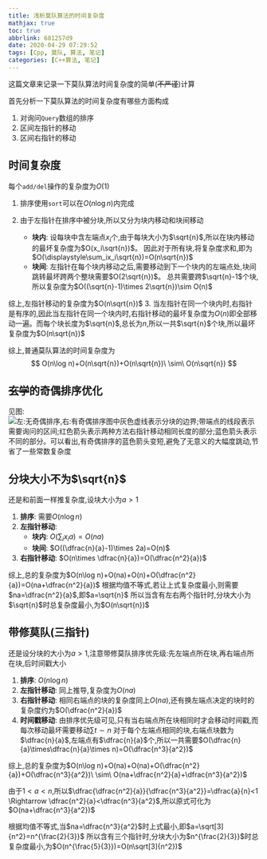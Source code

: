 ```yaml
---
title: 浅析莫队算法的时间复杂度
mathjax: true
toc: true
abbrlink: 681257d9
date: 2020-04-29 07:29:52
tags: [Cpp, 莫队, 算法, 笔记]
categories: [C++算法, 笔记]
---
```


这篇文章来记录一下莫队算法时间复杂度的简单(~~不严谨~~)计算

首先分析一下莫队算法的时间复杂度有哪些方面构成
1. 对询问`Query`数组的排序
2. 区间左指针的移动
3. 区间右指针的移动
<!--more--> 

## 时间复杂度
每个`add/del`操作的复杂度为$O(1)$
1. 排序使用`sort`可以在$O(n\log n)$内完成
2. 由于左指针在排序中被分块,所以又分为块内移动和块间移动

    - __块内__: 设每块中含左端点$x_i$个,由于每块大小为$\sqrt{n}$,所以在块内移动的最坏复杂度为$O(x_i\sqrt{n})$。
    因此对于所有块,将复杂度求和,即为$O(\displaystyle\sum_ix_i\sqrt{n})=O(n\sqrt{n})$
    - __块间__: 左指针在每个块内移动之后,需要移动到下一个块内的左端点处,块间跳转最坏跨两个整块需要$O(2\sqrt{n})$。
    总共需要跨$\sqrt{n}-1$个块,所以复杂度为$O((\sqrt{n}-1)\times 2\sqrt{n})\sim O(n)$

综上,左指针移动的复杂度为$O(n\sqrt{n})$
3. 当左指针在同一个块内时,右指针是有序的,因此当左指针在同一个块内时,右指针移动的最坏复杂度为$O(n)$即全部移动一遍。而每个块长度为$\sqrt{n}$,总长为$n$,所以一共$\sqrt{n}$个块,所以最坏复杂度为$O(n\sqrt{n})$

综上,普通莫队算法的时间复杂度为
$$
O(n\log n)+O(n\sqrt{n})+O(n\sqrt{n})\ \sim\ O(n\sqrt{n})
$$

## ~~玄学~~的奇偶排序优化
见图:
![左:无奇偶排序,右:有奇偶排序</br>图中灰色虚线表示分块的边界;带端点的线段表示需要询问的区间;红色箭头表示两种方法右指针移动相同长度的部分;蓝色箭头表示不同的部分。可以看出,有奇偶排序的蓝色箭头变短,避免了无意义的大幅度跳动,节省了一些常数复杂度](/681257d9/MosAlgoCompare.png)

## 分块大小不为$\sqrt{n}$
还是和前面一样推复杂度,设块大小为$a>1$
1. __排序__: 需要$O(n\log n)$
2. __左指针移动__: 
    - __块内__: $O(\displaystyle\sum_ix_ia)=O(na)$
    - __块间__: $O((\dfrac{n}{a}-1)\times 2a)=O(n)$
3. __右指针移动__: $O(n\times \dfrac{n}{a})=O(\dfrac{n^2}{a})$

综上,总的复杂度为$O(n\log n)+O(na)+O(n)+O(\dfrac{n^2}{a})=O(na+\dfrac{n^2}{a})$
根据均值不等式,若让上式复杂度最小,则需要$na=\dfrac{n^2}{a}$,即$a=\sqrt{n}$
所以当含有左右两个指针时,分块大小为$\sqrt{n}$时总复杂度最小,为$O(n\sqrt{n})$

## 带修莫队(三指针)
还是设分块的大小为$a>1$,注意带修莫队排序优先级:先左端点所在块,再右端点所在块,后时间戳大小
1. __排序__: $O(n\log n)$
2. __左指针移动__: 同上推导,复杂度为$O(na)$
3. __右指针移动__: 相同右端点的块的复杂度同上$O(na)$,还有换左端点决定的块时的复杂度约为$O(\dfrac{n^2}{a})$
4. __时间戳移动__: 由排序优先级可见,只有当右端点所在块相同时才会移动时间戳,而每次移动最坏需要移动$\sum t \sim n$
对于每个左端点相同的块,右端点块数为$\dfrac{n}{a}$,左端点有$\dfrac{n}{a}$个,所以一共需要$O(\dfrac{n}{a}\times\dfrac{n}{a}\times n)=O(\dfrac{n^3}{a^2})$

综上,总的复杂度为$O(n\log n)+O(na)+O(na)+O(\dfrac{n^2}{a})+O(\dfrac{n^3}{a^2})\ \sim\  O(na+\dfrac{n^2}{a}+\dfrac{n^3}{a^2})$

由于$1<a<n$,所以$\dfrac{\dfrac{n^2}{a}}{\dfrac{n^3}{a^2}}=\dfrac{a}{n}<1 \Rightarrow \dfrac{n^2}{a}<\dfrac{n^3}{a^2}$,所以原式可化为$O(na+\dfrac{n^3}{a^2})$

根据均值不等式,当$na=\dfrac{n^3}{a^2}$时上式最小,即$a=\sqrt[3]{n^2}=n^{\frac{2}{3}}$
所以含有三个指针时,分块大小为$n^{\frac{2}{3}}$时总复杂度最小,为$O(n^{\frac{5}{3}})=O(n\sqrt[3]{n^2})$